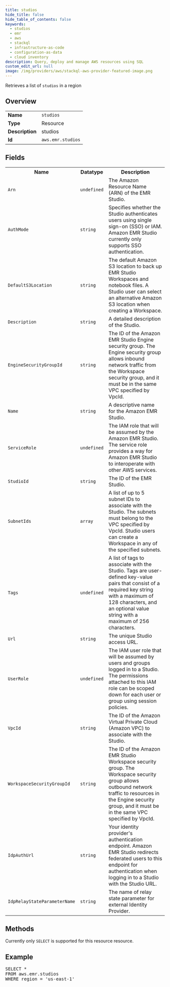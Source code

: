 ```yaml
---
title: studios
hide_title: false
hide_table_of_contents: false
keywords:
  - studios
  - emr
  - aws
  - stackql
  - infrastructure-as-code
  - configuration-as-data
  - cloud inventory
description: Query, deploy and manage AWS resources using SQL
custom_edit_url: null
image: /img/providers/aws/stackql-aws-provider-featured-image.png
---
```

Retrieves a list of <code>studios</code> in a region

## Overview
<table><tbody>
<tr><td><b>Name</b></td><td><code>studios</code></td></tr>
<tr><td><b>Type</b></td><td>Resource</td></tr>
<tr><td><b>Description</b></td><td>studios</td></tr>
<tr><td><b>Id</b></td><td><code>aws.emr.studios</code></td></tr>
</tbody></table>

## Fields
<table><tbody>
<tr><th>Name</th><th>Datatype</th><th>Description</th></tr>
<tr><td><code>Arn</code></td><td><code>undefined</code></td><td>The Amazon Resource Name (ARN) of the EMR Studio.</td></tr>
<tr><td><code>AuthMode</code></td><td><code>string</code></td><td>Specifies whether the Studio authenticates users using single sign-on (SSO) or IAM. Amazon EMR Studio currently only supports SSO authentication.</td></tr>
<tr><td><code>DefaultS3Location</code></td><td><code>string</code></td><td>The default Amazon S3 location to back up EMR Studio Workspaces and notebook files. A Studio user can select an alternative Amazon S3 location when creating a Workspace.</td></tr>
<tr><td><code>Description</code></td><td><code>string</code></td><td>A detailed description of the Studio.</td></tr>
<tr><td><code>EngineSecurityGroupId</code></td><td><code>string</code></td><td>The ID of the Amazon EMR Studio Engine security group. The Engine security group allows inbound network traffic from the Workspace security group, and it must be in the same VPC specified by VpcId.</td></tr>
<tr><td><code>Name</code></td><td><code>string</code></td><td>A descriptive name for the Amazon EMR Studio.</td></tr>
<tr><td><code>ServiceRole</code></td><td><code>undefined</code></td><td>The IAM role that will be assumed by the Amazon EMR Studio. The service role provides a way for Amazon EMR Studio to interoperate with other AWS services.</td></tr>
<tr><td><code>StudioId</code></td><td><code>string</code></td><td>The ID of the EMR Studio.</td></tr>
<tr><td><code>SubnetIds</code></td><td><code>array</code></td><td>A list of up to 5 subnet IDs to associate with the Studio. The subnets must belong to the VPC specified by VpcId. Studio users can create a Workspace in any of the specified subnets.</td></tr>
<tr><td><code>Tags</code></td><td><code>undefined</code></td><td>A list of tags to associate with the Studio. Tags are user-defined key-value pairs that consist of a required key string with a maximum of 128 characters, and an optional value string with a maximum of 256 characters.</td></tr>
<tr><td><code>Url</code></td><td><code>string</code></td><td>The unique Studio access URL.</td></tr>
<tr><td><code>UserRole</code></td><td><code>undefined</code></td><td>The IAM user role that will be assumed by users and groups logged in to a Studio. The permissions attached to this IAM role can be scoped down for each user or group using session policies.</td></tr>
<tr><td><code>VpcId</code></td><td><code>string</code></td><td>The ID of the Amazon Virtual Private Cloud (Amazon VPC) to associate with the Studio.</td></tr>
<tr><td><code>WorkspaceSecurityGroupId</code></td><td><code>string</code></td><td>The ID of the Amazon EMR Studio Workspace security group. The Workspace security group allows outbound network traffic to resources in the Engine security group, and it must be in the same VPC specified by VpcId.</td></tr>
<tr><td><code>IdpAuthUrl</code></td><td><code>string</code></td><td>Your identity provider's authentication endpoint. Amazon EMR Studio redirects federated users to this endpoint for authentication when logging in to a Studio with the Studio URL.</td></tr>
<tr><td><code>IdpRelayStateParameterName</code></td><td><code>string</code></td><td>The name of relay state parameter for external Identity Provider.</td></tr>

</tbody></table>

## Methods
Currently only <code>SELECT</code> is supported for this resource resource.

## Example
<pre>
SELECT * 
FROM aws.emr.studios
WHERE region = 'us-east-1'
</pre>

